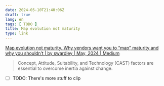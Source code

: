 ```yaml
---
date: 2024-05-10T21:40:06Z
draft: true
lang: en
tags: [ TODO ]
title: Map evolution not maturity
type: link
---
```


[Map evolution not maturity. Why vendors want you to “map” maturity and why you shouldn’t | by swardley | May, 2024 | Medium](https://swardley.medium.com/map-evolution-not-maturity-bae6ea1a2743)

> Concept, Attitude, Suitability, and Technology (CAST) factors are essential to overcome inertia against change.

* [ ] TODO: There's more stuff to clip
 